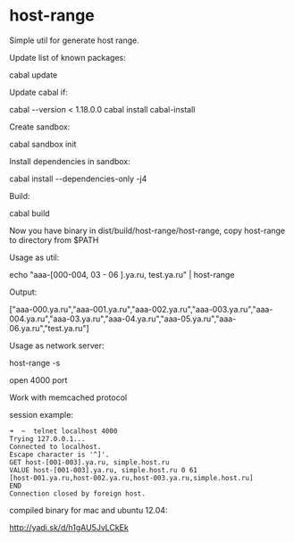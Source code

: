 host-range
==========

Simple util for generate host range.

Update list of known packages:
  
  cabal update

Update cabal if: 
  
  cabal --version < 1.18.0.0 
  cabal install cabal-install

Create sandbox:
  
  cabal sandbox init

Install dependencies in sandbox:
  
  cabal install --dependencies-only -j4

Build:
  
  cabal build

Now you have binary in dist/build/host-range/host-range, copy host-range to directory from $PATH 

Usage as util:
  
  echo "aaa-[000-004, 03 - 06 ].ya.ru,  test.ya.ru" | host-range

Output: 
  
  ["aaa-000.ya.ru","aaa-001.ya.ru","aaa-002.ya.ru","aaa-003.ya.ru","aaa-004.ya.ru","aaa-03.ya.ru","aaa-04.ya.ru","aaa-05.ya.ru","aaa-06.ya.ru","test.ya.ru"]


Usage as network server:

  host-range -s

open 4000 port

Work with memcached protocol

session example:
```
➜  ~  telnet localhost 4000
Trying 127.0.0.1...
Connected to localhost.
Escape character is '^]'.
GET host-[001-003].ya.ru, simple.host.ru
VALUE host-[001-003].ya.ru, simple.host.ru 0 61
[host-001.ya.ru,host-002.ya.ru,host-003.ya.ru,simple.host.ru]
END
Connection closed by foreign host.
```

compiled binary for mac and ubuntu 12.04:

http://yadi.sk/d/h1gAU5JvLCkEk


